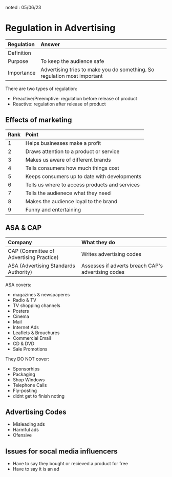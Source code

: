 noted : 05/06/23

# Regulation in Advertising

|Regulation|Answer|
|:---|:---|
|Definition||
|Purpose|To keep the audience safe|
|Importance|Advertising tries to make you do something. So regulation most important|

There are two types of regulation:

- Preactive/Preemptive: regulation before release of product
- Reactive: regulation after release of product

## Effects of marketing

|Rank|Point|
|:---|:---|
|1|Helps businesses make a profit|
|2|Draws attention to a product or service|
|3|Makes us aware of different brands|
|4|Tells consumers how much things cost|
|5|Keeps consumers up to date with developments |
|6|Tells us where to access products and services|
|7|Tells the audienece what they need|
|8|Makes the audience loyal to the brand|
|9|Funny and entertaining|

## ASA & CAP

|Company|What they do|
|:------|:-----------|
|CAP (Committee of Advertising Practice)| Writes advertising codes|
|ASA (Advertising Standards Authority)| Assesses if adverts breach CAP's advertising codes|

ASA covers:

- magazines & newspaperes
- Radio & TV
- TV shopping channels
- Posters
- Cinema
- Mail
- Internet Ads
- Leaflets & Brouchures
- Commercial Email
- CD & DVD
- Sale Promotions

They DO NOT cover:

- Sponsorhips
- Packaging
- Shop Windows
- Telephone Calls
- Fly-posting
- didnt get to finish noting

## Advertising Codes

- Misleading ads
- Harmful ads
- Ofensive

## Issues for socal media influencers

- Have to say they bought or recieved a product for free
- Have to say it is an ad